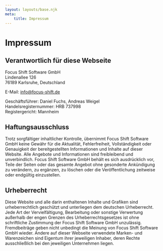 ```yaml
---
layout: layouts/base.njk
meta:
    title: Impressum
---
```


# Impressum

## Verantwortlich für diese Webseite

Focus Shift Software GmbH  
Lindenallee 126  
76189 Karlsruhe, Deutschland

E-Mail: <a href="mailto:info@focus-shift.de">info@focus-shift.de</a>

Geschäftsführer: Daniel Fuchs, Andreas Weigel  
Handelsregisternummer: HRB 737998  
Registergericht: Mannheim

## Haftungsausschluss

Trotz sorgfältiger inhaltlicher Kontrolle, übernimmt Focus Shift Software GmbH keine Gewähr für die Aktualität, Fehlerfreiheit, Vollständigkeit oder Genauigkeit der bereitgestellten Informationen und Inhalte auf dieser Website. Alle Angebote und Informationen sind freibleibend und unverbindlich. Focus Shift Software GmbH behält es sich ausdrücklich vor, Teile der Seiten oder das gesamte Angebot ohne gesonderte Ankündigung zu verändern, zu ergänzen, zu löschen oder die Veröffentlichung zeitweise oder endgültig einzustellen.

## Urheberrecht

Diese Website und alle darin enthaltenen Inhalte und Grafiken sind urheberrechtlich geschützt und unterliegen dem deutschen Urheberrecht. Jede Art der Vervielfältigung, Bearbeitung oder sonstige Verwertung außerhalb der engen Grenzen des Urheberrechtsgesetzes ist ohne schriftliche Zustimmung der Focus Shift Software GmbH unzulässig. Fremdbeiträge geben nicht unbedingt die Meinung von Focus Shift Software GmbH wieder. Andere auf dieser Webseite verwendete Marken- und Warenzeichen sind Eigentum ihrer jeweiligen Inhaber, deren Rechte ausschließlich bei den jeweiligen Unternehmen liegen.
